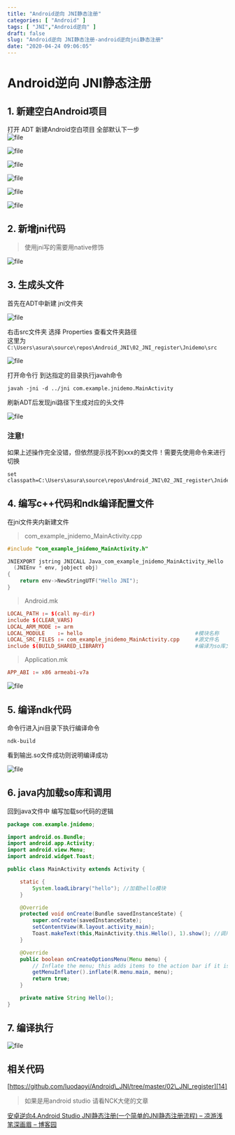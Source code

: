 ```yaml
---
title: "Android逆向 JNI静态注册"
categories: [ "Android" ]
tags: [ "JNI","Android逆向" ]
draft: false
slug: "Android逆向 JNI静态注册-android逆向jni静态注册"
date: "2020-04-24 09:06:05"
---
```




# Android逆向 JNI静态注册

## 1. 新建空白Android项目

打开 ADT 新建Android空白项目 全部默认下一步  
![file][1] 

![file][2] 

![file][3] 

![file][4] 

![file][5] 

![file][6] 

## 2. 新增jni代码

> 使用jni写的需要用native修饰 

![file][7] 

## 3. 生成头文件

首先在ADT中新建 jni文件夹

![file][8] 

右击src文件夹 选择 Properties 查看文件夹路径  
这里为 `C:\Users\asura\source\repos\Android_JNI\02_JNI_register\Jnidemo\src`

![file][9] 

打开命令行 到达指定的目录执行javah命令


```shell
javah -jni -d ../jni com.example.jnidemo.MainActivity
```


刷新ADT后发现jni路径下生成对应的头文件

![file][10] 

### 注意!

如果上述操作完全没错，但依然提示找不到xxx的类文件！需要先使用命令来进行切换


```shell
set classpath=C:\Users\asura\source\repos\Android_JNI\02_JNI_register\Jnidemo\src
```


## 4. 编写c++代码和ndk编译配置文件

在jni文件夹内新建文件

> com\_example\_jnidemo_MainActivity.cpp


```cpp
#include "com_example_jnidemo_MainActivity.h"

JNIEXPORT jstring JNICALL Java_com_example_jnidemo_MainActivity_Hello
  (JNIEnv * env, jobject obj)
{
    return env->NewStringUTF("Hello JNI");
}
```


> Android.mk


```conf
LOCAL_PATH := $(call my-dir)
include $(CLEAR_VARS)
LOCAL_ARM_MODE := arm
LOCAL_MODULE    := hello                                    #模块名称
LOCAL_SRC_FILES := com_example_jnidemo_MainActivity.cpp     #源文件名
include $(BUILD_SHARED_LIBRARY)                             #编译为so库文件
```


> Application.mk


```conf
APP_ABI := x86 armeabi-v7a
```


![file][11] 

## 5. 编译ndk代码

命令行进入jni目录下执行编译命令


```shell
ndk-build
```


看到输出.so文件成功则说明编译成功

![file][12] 

## 6. java内加载so库和调用

回到java文件中 编写加载so代码的逻辑


```java
package com.example.jnidemo;

import android.os.Bundle;
import android.app.Activity;
import android.view.Menu;
import android.widget.Toast;

public class MainActivity extends Activity {

    static {
        System.loadLibrary("hello"); //加载hello模块
    }

    @Override
    protected void onCreate(Bundle savedInstanceState) {
        super.onCreate(savedInstanceState);
        setContentView(R.layout.activity_main);
        Toast.makeText(this,MainActivity.this.Hello(), 1).show(); //调用jni内方法
    }

    @Override
    public boolean onCreateOptionsMenu(Menu menu) {
        // Inflate the menu; this adds items to the action bar if it is present.
        getMenuInflater().inflate(R.menu.main, menu);
        return true;
    }

    private native String Hello();
}

```


## 7. 编译执行

![file][13] 

## 相关代码

[https://github.com/luodaoyi/Android\_JNI/tree/master/02\_JNI_register][14]

> 如果是用android studio 请看NCK大佬的文章

[安卓逆向4.Android Studio JNI静态注册(一个简单的JNI静态注册流程) &#8211; 凉游浅笔深画眉 &#8211; 博客园][15]

 [1]: /uploads/2020/04/image-1587717449509.png
 [2]: /uploads/2020/04/image-1587717471030.png
 [3]: /uploads/2020/04/image-1587717478228.png
 [4]: /uploads/2020/04/image-1587717487825.png
 [5]: /uploads/2020/04/image-1587717496972.png
 [6]: /uploads/2020/04/image-1587717518155.png
 [7]: /uploads/2020/04/image-1587717844865.png
 [8]: /uploads/2020/04/image-1587718110319.png
 [9]: /uploads/2020/04/image-1587717946024.png
 [10]: /uploads/2020/04/image-1587718161545.png
 [11]: /uploads/2020/04/image-1587718632859.png
 [12]: /uploads/2020/04/image-1587718784810.png
 [13]: /uploads/2020/04/image-1587719087153.png
 [14]: https://github.com/luodaoyi/Android_JNI/tree/master/02_JNI_register "https://github.com/luodaoyi/Android_JNI/tree/master/02_JNI_register"
 [15]: https://www.cnblogs.com/fuhua/p/12695436.html "安卓逆向4.Android Studio JNI静态注册(一个简单的JNI静态注册流程) - 凉游浅笔深画眉 - 博客园"